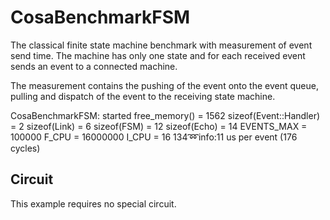 CosaBenchmarkFSM
================

The classical finite state machine benchmark with measurement of event
send time. The machine has only one state and for each received event
sends an event to a connected machine. 

The measurement contains the pushing of the event onto the event
queue, pulling and dispatch of the event to the receiving state
machine.  

CosaBenchmarkFSM: started
free_memory() = 1562
sizeof(Event::Handler) = 2
sizeof(Link) = 6
sizeof(FSM) = 12
sizeof(Echo) = 14
EVENTS_MAX = 100000
F_CPU = 16000000
I_CPU = 16
134:loop:info:11 us per event (176 cycles)

Circuit
-------
This example requires no special circuit. 




